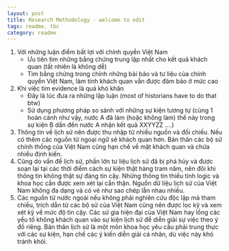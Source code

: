 ```yaml
---
layout: post
title: Research Methodology - welcome to edit
tags: readme, tbc
category: readme
---
```

1. Với những luận điểm bất lợi với chính quyền Việt Nam
	- Ưu tiên tìm những bằng chứng trung lập nhất cho kết quả khách quan (tất nhiên là không dễ)
	- Tìm bằng chứng trong chính những bài báo và tư liệu của chính quyền Việt Nam, làm tính khách quan vẫn được đảm bảo ở mức cao
2. Khi việc tìm evidence là quá khó khăn
	- Đây là lúc đưa ra những lập luận (most of historians have to do that btw)
	- Sử dụng phương pháp so sánh với những sự kiện tương tự 
	(cùng 1 hoàn cảnh như vậy, nước A đã làm (hoặc không làm) thế này trong sự kiện B dấn đến nước A nhận kết quả XXYYZZ ....)
3. Thông tin về lịch sử nên được thu nhập từ nhiều nguồn và đối chiếu. 
	Nếu có thêm các nguồn từ ngoại ngữ sẽ khách quan hơn. 
	Bản thân các bộ sử chính thống của Việt Nam cũng hạn chế về mặt khách quan và chứa nhiều định kiến. 
4. Cũng do vấn đề lịch sử, phần lớn tư liệu lịch sử đã bị phá hủy và được soạn lại tại các thời điểm cách sự kiện thật hàng tram năm, nên đôi khi thông tin không thật sự đáng tin cậy. 
	Những thông tin thiếu tính logic và khoa học cần được xem xét lại cẩn thận. 
	Nguồn dữ liệu lịch sử của Việt Nam không đa dạng và có vẻ như sao chép lẫn nhau nhiều.
5. Các nguồn từ nước ngoài nếu không phải nghiên cứu độc lập mà tham chiếu, trích dẫn từ các bộ sử của Việt Nam cũng nên được lọc kỹ và xem xét kỹ về mức độ tin cậy. 
	Các sử gia hiện đại của Việt Nam hay lồng các yếu tố không khách quan vào sự kiện lịch sử để diễn giải sự việc theo ý đồ riêng. 
	Bản thân lịch sử là một môn khoa học yêu cầu phải trung thực với các sự kiện, hạn chế các ý kiến diễn giải cá nhân, dù việc này khó tránh khỏi.
